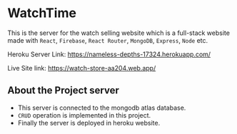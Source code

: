 # WatchTime

This is the server for the watch selling website which is a full-stack website made with `React`, `Firebase`, `React Router`, `MongoDB`, `Express`, `Node` etc. 

Heroku Server Link: https://nameless-depths-17324.herokuapp.com/

Live Site link: https://watch-store-aa204.web.app/


## About the Project server

 - This server is connected to the mongodb atlas database.
 - `CRUD` operation is implemented in this project.
 - Finally the server is deployed in heroku website. 

